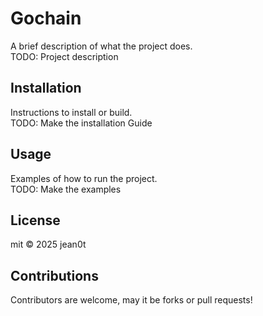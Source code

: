 # Gochain

A brief description of what the project does.  
TODO: Project description  

## Installation

Instructions to install or build.  
TODO: Make the installation Guide  

## Usage

Examples of how to run the project.  
TODO: Make the examples  

## License

mit © 2025 jean0t  

## Contributions

Contributors are welcome, may it be forks or pull requests!  
